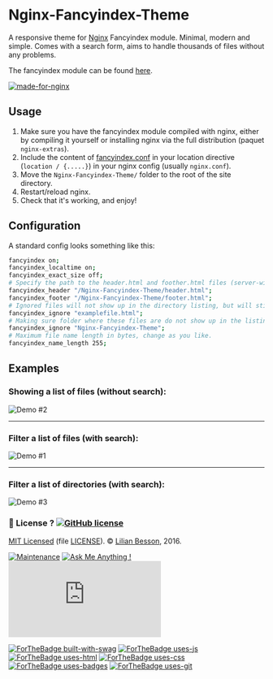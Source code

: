 # Nginx-Fancyindex-Theme
A responsive theme for [Nginx](https://www.nginx.org/) Fancyindex module. Minimal, modern and simple.
Comes with a search form, aims to handle thousands of files without any problems.

The fancyindex module can be found [here](https://github.com/aperezdc/ngx-fancyindex).

[![made-for-nginx](https://img.shields.io/badge/Made%20for-nginx-1f425f.svg)](https://www.nginx.org/)

## Usage

1. Make sure you have the fancyindex module compiled with nginx, either by compiling it yourself or installing nginx via the full distribution (paquet ``nginx-extras``).
2. Include the content of [fancyindex.conf](fancyindex.conf) in your location directive (``location / {.....}``) in your nginx config (usually ``nginx.conf``).
3. Move the ``Nginx-Fancyindex-Theme/`` folder to the root of the site directory.
4. Restart/reload nginx.
5. Check that it's working, and enjoy!

## Configuration

A standard config looks something like this:

```bash
fancyindex on;
fancyindex_localtime on;
fancyindex_exact_size off;
# Specify the path to the header.html and foother.html files (server-wise)
fancyindex_header "/Nginx-Fancyindex-Theme/header.html";
fancyindex_footer "/Nginx-Fancyindex-Theme/footer.html";
# Ignored files will not show up in the directory listing, but will still be public.
fancyindex_ignore "examplefile.html";
# Making sure folder where these files are do not show up in the listing.
fancyindex_ignore "Nginx-Fancyindex-Theme";
# Maximum file name length in bytes, change as you like.
fancyindex_name_length 255;
```

## Examples
### Showing a list of files (without search):
![Demo #2](Nginx-Fancyindex-Theme__example2.png "Example of Nginx-Fancyindex-Theme")

---

### Filter a list of files (with search):
![Demo #1](Nginx-Fancyindex-Theme__example1.png "Example of Nginx-Fancyindex-Theme")

---

### Filter a list of directories (with search):
![Demo #3](Nginx-Fancyindex-Theme__example3.png "Example of Nginx-Fancyindex-Theme")

### :scroll: License ? [![GitHub license](https://img.shields.io/github/license/Naereen/Nginx-Fancyindex-Theme.svg)](https://github.com/Naereen/Nginx-Fancyindex-Theme/blob/master/LICENSE)
[MIT Licensed](https://lbesson.mit-license.org/) (file [LICENSE](LICENSE)).
© [Lilian Besson](https://GitHub.com/Naereen), 2016.

[![Maintenance](https://img.shields.io/badge/Maintained%3F-yes-green.svg)](https://GitHub.com/Naereen/Nginx-Fancyindex-Theme/graphs/commit-activity)
[![Ask Me Anything !](https://img.shields.io/badge/Ask%20me-anything-1abc9c.svg)](https://GitHub.com/Naereen/ama)
[![Analytics](https://ga-beacon.appspot.com/UA-38514290-17/github.com/Naereen/Nginx-Fancyindex-Theme/README.md?pixel)](https://GitHub.com/Naereen/Nginx-Fancyindex-Theme/)

[![ForTheBadge built-with-swag](http://ForTheBadge.com/images/badges/built-with-swag.svg)](https://GitHub.com/Naereen/)
[![ForTheBadge uses-js](http://ForTheBadge.com/images/badges/uses-js.svg)](http://ForTheBadge.com)
[![ForTheBadge uses-html](http://ForTheBadge.com/images/badges/uses-html.svg)](http://ForTheBadge.com)
[![ForTheBadge uses-css](http://ForTheBadge.com/images/badges/uses-css.svg)](http://ForTheBadge.com)
[![ForTheBadge uses-badges](http://ForTheBadge.com/images/badges/uses-badges.svg)](http://ForTheBadge.com)
[![ForTheBadge uses-git](http://ForTheBadge.com/images/badges/uses-git.svg)](https://GitHub.com/)
